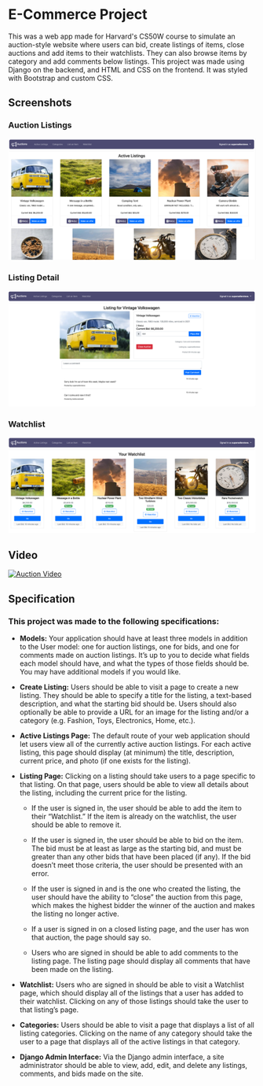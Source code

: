 # E-Commerce Project

This was a web app made for Harvard's CS50W course to simulate an auction-style website where users can bid, create listings of items, close auctions and add items to their watchlists. They can also browse items by category and add comments below listings. This project was made using Django on the backend, and HTML and CSS on the frontend. It was styled with Bootstrap and custom CSS.

## Screenshots

### Auction Listings

![Auction Page](./auctions/static/auctions/index-page.png?raw=true)

### Listing Detail

![Listing Page](./auctions/static/auctions/auction-detail-page.png?raw=true)

### Watchlist

![Watchlist Page](./auctions/static/auctions/watchlist-page.png?raw=true)

## Video

[![Auction Video](https://img.youtube.com/vi/DZVi7u5jLh0/0.jpg)](https://www.youtube.com/watch?v=DZVi7u5jLh0)

## Specification

### This project was made to the following specifications:

- **Models:** Your application should have at least three models in addition to the User model: one for auction listings, one for bids, and one for comments made on auction listings. It’s up to you to decide what fields each model should have, and what the types of those fields should be. You may have additional models if you would like.

- **Create Listing:** Users should be able to visit a page to create a new listing. They should be able to specify a title for the listing, a text-based description, and what the starting bid should be. Users should also optionally be able to provide a URL for an image for the listing and/or a category (e.g. Fashion, Toys, Electronics, Home, etc.).

- **Active Listings Page:** The default route of your web application should let users view all of the currently active auction listings. For each active listing, this page should display (at minimum) the title, description, current price, and photo (if one exists for the listing).

- **Listing Page:** Clicking on a listing should take users to a page specific to that listing. On that page, users should be able to view all details about the listing, including the current price for the listing.

  - If the user is signed in, the user should be able to add the item to their “Watchlist.” If the item is already on the watchlist, the user should be able to remove it.

  - If the user is signed in, the user should be able to bid on the item. The bid must be at least as large as the starting bid, and must be greater than any other bids that have been placed (if any). If the bid doesn’t meet those criteria, the user should be presented with an error.

  - If the user is signed in and is the one who created the listing, the user should have the ability to “close” the auction from this page, which makes the highest bidder the winner of the auction and makes the listing no longer active.

  - If a user is signed in on a closed listing page, and the user has won that auction, the page should say so.

  - Users who are signed in should be able to add comments to the listing page. The listing page should display all comments that have been made on the listing.

- **Watchlist:** Users who are signed in should be able to visit a Watchlist page, which should display all of the listings that a user has added to their watchlist. Clicking on any of those listings should take the user to that listing’s page.

- **Categories:** Users should be able to visit a page that displays a list of all listing categories. Clicking on the name of any category should take the user to a page that displays all of the active listings in that category.

- **Django Admin Interface:** Via the Django admin interface, a site administrator should be able to view, add, edit, and delete any listings, comments, and bids made on the site.
